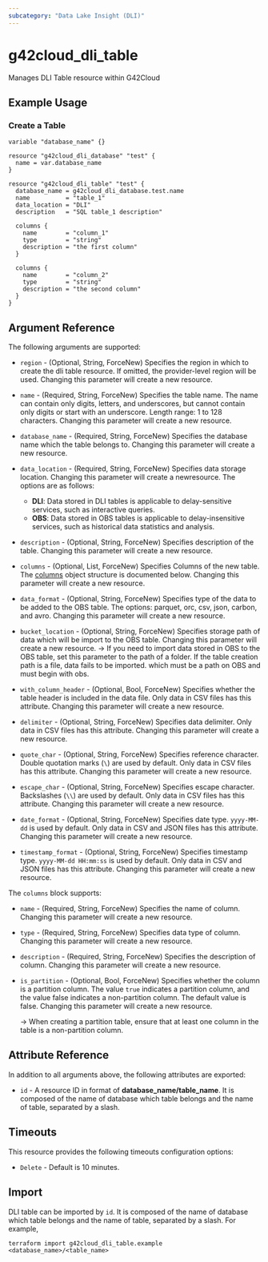 ```yaml
---
subcategory: "Data Lake Insight (DLI)"
---
```


# g42cloud_dli_table

Manages DLI Table resource within G42Cloud

## Example Usage

### Create a Table

```hcl
variable "database_name" {}

resource "g42cloud_dli_database" "test" {
  name = var.database_name
}

resource "g42cloud_dli_table" "test" {
  database_name = g42cloud_dli_database.test.name
  name          = "table_1"
  data_location = "DLI"
  description   = "SQL table_1 description"

  columns {
    name        = "column_1"
    type        = "string"
    description = "the first column"
  }

  columns {
    name        = "column_2"
    type        = "string"
    description = "the second column"
  }
}

```

## Argument Reference

The following arguments are supported:

* `region` - (Optional, String, ForceNew) Specifies the region in which to create the dli table resource. If omitted,
  the provider-level region will be used. Changing this parameter will create a new resource.

* `name` - (Required, String, ForceNew) Specifies the table name. The name can contain only digits, letters,
 and underscores, but cannot contain only digits or start with an underscore. Length range: 1 to 128 characters.
 Changing this parameter will create a new resource.

* `database_name` - (Required, String, ForceNew) Specifies the database name which the table belongs to.
 Changing this parameter will create a new resource.

* `data_location` - (Required, String, ForceNew) Specifies data storage location. Changing this parameter will create
  a newresource. The options are as follows:
  + **DLI**: Data stored in DLI tables is applicable to delay-sensitive services, such as interactive queries.
  + **OBS**: Data stored in OBS tables is applicable to delay-insensitive services, such as historical data statistics
   and analysis.

* `description` - (Optional, String, ForceNew) Specifies description of the table.
  Changing this parameter will create a new resource.

* `columns` - (Optional, List, ForceNew) Specifies Columns of the new table. The [columns](#dli_columns) object
  structure is documented below. Changing this parameter will create a new resource.

* `data_format` - (Optional, String, ForceNew) Specifies type of the data to be added to the OBS table.
 The options: parquet, orc, csv, json, carbon, and avro. Changing this parameter will create a new resource.

* `bucket_location` - (Optional, String, ForceNew) Specifies storage path of data which will be import to the OBS table.
 Changing this parameter will create a new resource.
 -> If you need to import data stored in OBS to the OBS table, set this parameter to the path of a folder. If the table
  creation path is a file, data fails to be imported. which must be a path on OBS and must begin with obs.

* `with_column_header` - (Optional, Bool, ForceNew) Specifies whether the table header is included in the data file.
  Only data in CSV files has this attribute. Changing this parameter will create a new resource.

* `delimiter` - (Optional, String, ForceNew) Specifies data delimiter. Only data in CSV files has this
  attribute. Changing this parameter will create a new resource.

* `quote_char` - (Optional, String, ForceNew) Specifies reference character. Double quotation marks (`\`)
 are used by default. Only data in CSV files has this attribute. Changing this parameter will create a new resource.

* `escape_char` - (Optional, String, ForceNew) Specifies escape character. Backslashes (`\\`) are used by
 default. Only data in CSV files has this attribute. Changing this parameter will create a new resource.

* `date_format` - (Optional, String, ForceNew) Specifies date type. `yyyy-MM-dd` is used by default. Only
 data in CSV and JSON files has this attribute. Changing this parameter will create a new resource.

* `timestamp_format` - (Optional, String, ForceNew) Specifies timestamp type. `yyyy-MM-dd HH:mm:ss` is used by default.
 Only data in CSV and JSON files has this attribute. Changing this parameter will create a new resource.

<a name="dli_columns"></a>
The `columns` block supports:

* `name` - (Required, String, ForceNew) Specifies the name of column. Changing this parameter will create a new
  resource.

* `type` - (Required, String, ForceNew) Specifies data type of column. Changing this parameter will create a new
  resource.

* `description` - (Required, String, ForceNew) Specifies the description of column. Changing this parameter will
  create a new resource.

* `is_partition` - (Optional, Bool, ForceNew) Specifies whether the column is a partition column. The value
  `true` indicates a partition column, and the value false indicates a non-partition column. The default value
   is false. Changing this parameter will create a new resource.
  
  -> When creating a partition table, ensure that at least one column in the table is a non-partition column.

## Attribute Reference

In addition to all arguments above, the following attributes are exported:

* `id` - A resource ID in format of **database_name/table_name**. It is composed of the name of database which table
 belongs and the name of table, separated by a slash.

## Timeouts

This resource provides the following timeouts configuration options:

* `Delete` - Default is 10 minutes.

## Import

DLI table can be imported by `id`. It is composed of the name of database which table belongs and the name of table,
 separated by a slash. For example,

```shell
terraform import g42cloud_dli_table.example <database_name>/<table_name>
```
